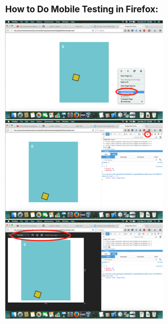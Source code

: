 # How to Do Mobile Testing in Firefox:
![Step 1](https://github.com/hchiam/phaserGame/blob/master/howToDoMobileTestingInFirefox/Step1_InspectElement.png)
![Step 2](https://github.com/hchiam/phaserGame/blob/master/howToDoMobileTestingInFirefox/Step2_ResponsiveDesignMode.png)
![Step 3](https://github.com/hchiam/phaserGame/blob/master/howToDoMobileTestingInFirefox/Step3_ChooseDeviceSize_SimulateTaps.png)